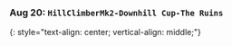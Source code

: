 ### Aug 20:  **`HillClimberMk2-Downhill Cup-The Ruins`**
{: style="text-align: center; vertical-align: middle;"}
